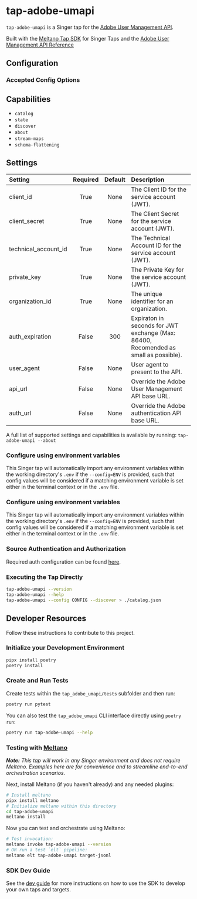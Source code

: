 # tap-adobe-umapi

`tap-adobe-umapi` is a Singer tap for the [Adobe User Management API](https://developer.adobe.com/UMAPI/).

Built with the [Meltano Tap SDK](https://sdk.meltano.com) for Singer Taps and the [Adobe User Management API Reference](https://adobe-apiplatform.github.io/umapi-documentation/en/)

<!--

Developer TODO: Update the below as needed to correctly describe the install procedure. For instance, if you do not have a PyPi repo, or if you want users to directly install from your git repo, you can modify this step as appropriate.

## Installation

Install from PyPi:

```bash
pipx install tap-adobe-umapi
```

Install from GitHub:

```bash
pipx install git+https://github.com/ORG_NAME/tap-adobe-umapi.git@main
```

-->

## Configuration

### Accepted Config Options

<!--
Developer TODO: Provide a list of config options accepted by the tap.

This section can be created by copy-pasting the CLI output from:

```
tap-adobe-umapi --about --format=markdown
```
-->
## Capabilities

* `catalog`
* `state`
* `discover`
* `about`
* `stream-maps`
* `schema-flattening`

## Settings

| Setting             | Required | Default | Description |
|:--------------------|:--------:|:-------:|:------------|
| client_id           | True     | None    | The Client ID for the service account (JWT). |
| client_secret       | True     | None    | The Client Secret for the service account (JWT). |
| technical_account_id| True     | None    | The Technical Account ID for the service account (JWT). |
| private_key         | True     | None    | The Private Key for the service account (JWT). |
| organization_id     | True     | None    | The unique identifier for an organization. |
| auth_expiration     | False    |     300 | Expiraton in seconds for JWT exchange (Max: 86400, Recomended as small as possible). |
| user_agent          | False    | None    | User agent to present to the API. |
| api_url             | False    | None    | Override the Adobe User Management API base URL. |
| auth_url            | False    | None    | Override the Adobe authentication API base URL. |

A full list of supported settings and capabilities is available by running: `tap-adobe-umapi --about`

### Configure using environment variables

This Singer tap will automatically import any environment variables within the working directory's
`.env` if the `--config=ENV` is provided, such that config values will be considered if a matching
environment variable is set either in the terminal context or in the `.env` file.

### Configure using environment variables

This Singer tap will automatically import any environment variables within the working directory's
`.env` if the `--config=ENV` is provided, such that config values will be considered if a matching
environment variable is set either in the terminal context or in the `.env` file.

### Source Authentication and Authorization

Required auth configuration can be found [here](https://developer.adobe.com/developer-console/docs/guides/authentication/ServiceAccountIntegration/).

### Executing the Tap Directly

```bash
tap-adobe-umapi --version
tap-adobe-umapi --help
tap-adobe-umapi --config CONFIG --discover > ./catalog.json
```

## Developer Resources

Follow these instructions to contribute to this project.

### Initialize your Development Environment

```bash
pipx install poetry
poetry install
```

### Create and Run Tests

Create tests within the `tap_adobe_umapi/tests` subfolder and
  then run:

```bash
poetry run pytest
```

You can also test the `tap_adobe_umapi` CLI interface directly using `poetry run`:

```bash
poetry run tap-adobe-umapi --help
```

### Testing with [Meltano](https://www.meltano.com)

_**Note:** This tap will work in any Singer environment and does not require Meltano.
Examples here are for convenience and to streamline end-to-end orchestration scenarios._

<!--
Developer TODO:
Your project comes with a custom `meltano.yml` project file already created. Open the `meltano.yml` and follow any "TODO" items listed in
the file.
-->

Next, install Meltano (if you haven't already) and any needed plugins:

```bash
# Install meltano
pipx install meltano
# Initialize meltano within this directory
cd tap-adobe-umapi
meltano install
```

Now you can test and orchestrate using Meltano:

```bash
# Test invocation:
meltano invoke tap-adobe-umapi --version
# OR run a test `elt` pipeline:
meltano elt tap-adobe-umapi target-jsonl
```

### SDK Dev Guide

See the [dev guide](https://sdk.meltano.com/en/latest/dev_guide.html) for more instructions on how to use the SDK to
develop your own taps and targets.
